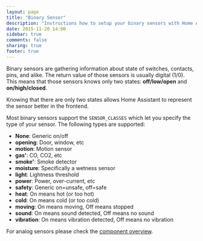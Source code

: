 ```yaml
---
layout: page
title: "Binary Sensor"
description: "Instructions how to setup your binary sensors with Home Assistant."
date: 2015-11-20 14:00
sidebar: true
comments: false
sharing: true
footer: true
---
```


Binary sensors are gathering information about state of switches, contacts, pins, and alike. The return value of those sensors is usually digital (1/0). This means that those sensors knows only two states: **off/low/open** and **on/high/closed**.

Knowing that there are only two states allows Home Assistant to represent the sensor better in the frontend.

Most binary sensors support the `SENSOR_CLASSES` which let you specify the type of your sensor. The following types are supported:

- **None**: Generic on/off
- **opening**: Door, window, etc
- **motion**: Motion sensor
- **gas'**: CO, CO2, etc
- **smoke'**: Smoke detector
- **moisture**: Specifically a wetness sensor
- **light**: Lightness threshold
- **power**: Power, over-current, etc
- **safety**: Generic on=unsafe, off=safe
- **heat**: On means hot (or too hot)
- **cold**: On means cold (or too cold)
- **moving**: On means moving, Off means stopped
- **sound**: On means sound detected, Off means no sound
- **vibration**: On means vibration detected, Off means no vibration

For analog sensors please check the [component overview](https://home-assistant.io/components/#sensor).
